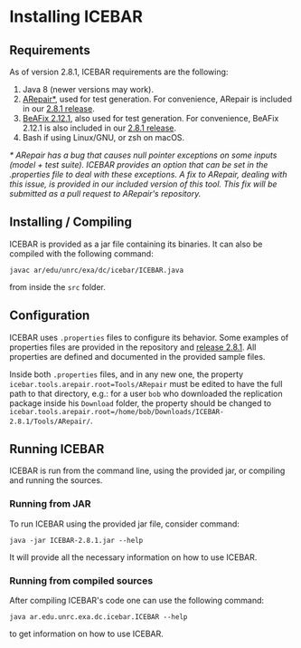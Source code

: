 # Installing ICEBAR

## Requirements

As of version 2.8.1, ICEBAR requirements are the following:

1. Java 8 (newer versions may work).
2. [ARepair*](https://github.com/kaiyuanw/ARepair), used for test generation. For convenience, ARepair is included in our [2.8.1 release](https://github.com/saiema/ICEBAR/releases/tag/2.8.1).
3. [BeAFix 2.12.1](https://github.com/saiema/BeAFix/releases/tag/2.12.1), also used for test generation. For convenience, BeAFix 2.12.1 is also included in  our [2.8.1 release](https://github.com/saiema/ICEBAR/releases/tag/2.8.1).
4. Bash if using Linux/GNU, or zsh on macOS.

_* ARepair has a bug that causes null pointer exceptions on some inputs (model + test suite). ICEBAR provides an option that can be set in the .properties file to deal with these exceptions. A fix to ARepair, dealing with this issue, is provided in our included version of this tool. This fix will be submitted as a pull request to ARepair's repository._

## Installing / Compiling

ICEBAR is provided as a jar file containing its binaries. It can also be compiled with the following command:

`javac ar/edu/unrc/exa/dc/icebar/ICEBAR.java` 

from inside the `src` folder.

## Configuration

ICEBAR uses `.properties` files to configure its behavior. Some examples of properties files are provided in the repository and [release 2.8.1](https://github.com/saiema/ICEBAR/releases/tag/2.8.1). All properties are defined and documented in the provided sample files.

Inside both `.properties` files, and in any new one, the property `icebar.tools.arepair.root=Tools/ARepair` must be edited to have the full path to that directory, e.g.: for a user `bob` who downloaded the replication package inside his `Download` folder, the property should be changed to `icebar.tools.arepair.root=/home/bob/Downloads/ICEBAR-2.8.1/Tools/ARepair/`.

## Running ICEBAR

ICEBAR is run from the command line, using the provided jar, or compiling and running the sources.

### Running from JAR

To run ICEBAR using the provided jar file, consider command: 

`java -jar ICEBAR-2.8.1.jar --help` 

It will provide all the necessary information on how to use ICEBAR.

### Running from compiled sources

After compiling ICEBAR's code one can use the following command:

`java ar.edu.unrc.exa.dc.icebar.ICEBAR --help` 

to get information on how to use ICEBAR.
